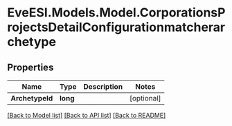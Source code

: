 # EveESI.Models.Model.CorporationsProjectsDetailConfigurationmatcherarchetype

## Properties

Name | Type | Description | Notes
------------ | ------------- | ------------- | -------------
**ArchetypeId** | **long** |  | [optional] 

[[Back to Model list]](../README.md#documentation-for-models) [[Back to API list]](../README.md#documentation-for-api-endpoints) [[Back to README]](../README.md)

